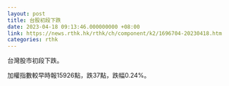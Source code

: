 ```yaml
---
layout: post
title: 台股初段下跌
date: 2023-04-18 09:13:46.000000000 +08:00
link: https://news.rthk.hk/rthk/ch/component/k2/1696704-20230418.htm
categories: rthk
---
```


台灣股市初段下跌。

加權指數較早時報15926點，跌37點，跌幅0.24%。
